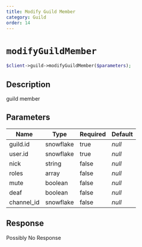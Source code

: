 ```yaml
---
title: Modify Guild Member
category: Guild
order: 14
---
```


# `modifyGuildMember`

```php
$client->guild->modifyGuildMember($parameters);
```

## Description

guild member

## Parameters


Name | Type | Required | Default
--- | --- | --- | ---
guild.id | snowflake | true | *null*
user.id | snowflake | true | *null*
nick | string | false | *null*
roles | array | false | *null*
mute | boolean | false | *null*
deaf | boolean | false | *null*
channel_id | snowflake | false | *null*

## Response

Possibly No Response

